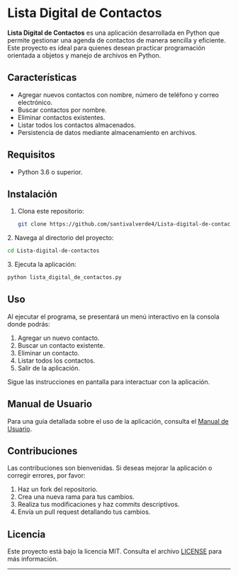 # Lista Digital de Contactos

**Lista Digital de Contactos** es una aplicación desarrollada en Python que permite gestionar una agenda de contactos de manera sencilla y eficiente. Este proyecto es ideal para quienes desean practicar programación orientada a objetos y manejo de archivos en Python.

## Características

* Agregar nuevos contactos con nombre, número de teléfono y correo electrónico.
* Buscar contactos por nombre.
* Eliminar contactos existentes.
* Listar todos los contactos almacenados.
* Persistencia de datos mediante almacenamiento en archivos.

## Requisitos

* Python 3.6 o superior.

## Instalación

1. Clona este repositorio:

   ```bash
   git clone https://github.com/santivalverde4/Lista-digital-de-contactos.git
   ```


2\. Navega al directorio del proyecto:

```bash
cd Lista-digital-de-contactos
```


3\. Ejecuta la aplicación:

```bash
python lista_digital_de_contactos.py
```



## Uso

Al ejecutar el programa, se presentará un menú interactivo en la consola donde podrás:

1. Agregar un nuevo contacto.
2. Buscar un contacto existente.
3. Eliminar un contacto.
4. Listar todos los contactos.
5. Salir de la aplicación.

Sigue las instrucciones en pantalla para interactuar con la aplicación.

## Manual de Usuario

Para una guía detallada sobre el uso de la aplicación, consulta el [Manual de Usuario](https://sites.google.com/view/listadigitaldecontactos/home).

## Contribuciones

Las contribuciones son bienvenidas. Si deseas mejorar la aplicación o corregir errores, por favor:

1. Haz un fork del repositorio.
2. Crea una nueva rama para tus cambios.
3. Realiza tus modificaciones y haz commits descriptivos.
4. Envía un pull request detallando tus cambios.

## Licencia

Este proyecto está bajo la licencia MIT. Consulta el archivo [LICENSE](LICENSE) para más información.

---

